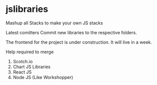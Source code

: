 # jslibraries
Mashup all Stacks to make your own JS stacks

Latest comitters
Commit new libraries to the respective folders.

The frontend for the project is under construction. It will live in a week.

Help required to merge 
1) Scotch.io
2) Chart JS Libraries
3) React JS
4) Node JS (Like Workshopper)

